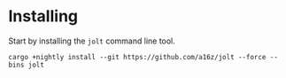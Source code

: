 # Installing
Start by installing the `jolt` command line tool.
```
cargo +nightly install --git https://github.com/a16z/jolt --force --bins jolt
```

